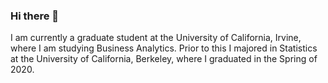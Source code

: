 ### Hi there 👋

I am currently a graduate student at the University of California, Irvine, where I am studying Business Analytics. Prior to this I majored in Statistics at the University of California, Berkeley, where I graduated in the Spring of 2020.

<!--
**matthiasronnau/matthiasronnau** is a ✨ _special_ ✨ repository because its `README.md` (this file) appears on your GitHub profile.

Here are some ideas to get you started:

- 🔭 I’m currently working on ...
- 🌱 I’m currently learning ...
- 👯 I’m looking to collaborate on ...
- 🤔 I’m looking for help with ...
- 💬 Ask me about ...
- 📫 How to reach me: ...
- ⚡ Fun fact: ...
-->
